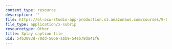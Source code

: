 ```yaml
---
content_type: resource
description: ''
file: https://ol-ocw-studio-app-production.s3.amazonaws.com/courses/9-00sc-introduction-to-psychology-fall-2011/54b3093d70dd5066abb954eb78da41f6_v4ur5mna060.vtt
file_type: application/x-subrip
resourcetype: Other
title: 3play caption file
uid: 54b3093d-70dd-5066-abb9-54eb78da41f6
---
```

